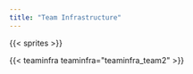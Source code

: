 ```yaml
---
title: "Team Infrastructure"
---
```



{{< sprites >}}

{{< teaminfra teaminfra="teaminfra_team2" >}}
